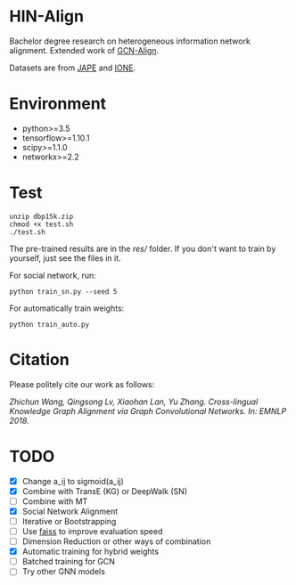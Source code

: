# HIN-Align

Bachelor degree research on heterogeneous information network alignment. Extended work of [GCN-Align](https://github.com/1049451037/GCN-Align).

Datasets are from [JAPE](https://github.com/nju-websoft/JAPE) and [IONE](https://github.com/ColaLL/IONE).

# Environment

* python>=3.5
* tensorflow>=1.10.1
* scipy>=1.1.0
* networkx>=2.2

# Test

```
unzip dbp15k.zip
chmod +x test.sh
./test.sh
```

The pre-trained results are in the *res/* folder. If you don't want to train by yourself, just see the files in it.

For social network, run:

```
python train_sn.py --seed 5
```

For automatically train weights:

```
python train_auto.py
```

# Citation

Please politely cite our work as follows:

*Zhichun Wang, Qingsong Lv, Xiaohan Lan, Yu Zhang. Cross-lingual Knowledge Graph Alignment via Graph Convolutional Networks. In: EMNLP 2018.*

# TODO

- [x] Change a\_ij to sigmoid(a\_ij)
- [x] Combine with TransE (KG) or DeepWalk (SN)
- [ ] Combine with MT
- [x] Social Network Alignment
- [ ] Iterative or Bootstrapping
- [ ] Use [faiss](https://github.com/facebookresearch/faiss) to improve evaluation speed
- [ ] Dimension Reduction or other ways of combination
- [x] Automatic training for hybrid weights
- [ ] Batched training for GCN
- [ ] Try other GNN models
